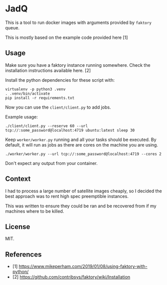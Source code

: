 # JadQ

This is a tool to run docker images with arguments provided by `faktory`
queue.

This is mostly based on the example code provided here [1]

## Usage

Make sure you have a faktory instance running somewhere. Check the installation
instructions available here. [2]

Install the python dependencies for these script with:

```
virtualenv -p python3 .venv
. .venv/bin/activate
pip install -r requirements.txt
```

Now you can use the `client/client.py` to add jobs.

Example usage:

```
./client/client.py --reserve 60 --url tcp://:some_password@localhost:4719 ubuntu:latest sleep 30
```

Keep `worker/worker.py` running and all your tasks should be executed. By
default, it will run as jobs as there are cores on the machine you are using.

```
./worker/worker.py --url tcp://:some_password@localhost:4719 --cores 2
```

Don't expect any output from your container.

## Context

I had to process a large number of satellite images cheaply, so I decided
the best approach was to rent high spec preemptible instances.

This was written to ensure they could be ran and be recovered from if my
machines where to be killed.

## License

MIT.

## References

* [1] https://www.mikeperham.com/2019/01/08/using-faktory-with-python/
* [2] https://github.com/contribsys/faktory/wiki/Installation
